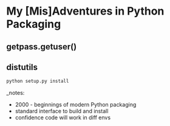 


# My [Mis]Adventures in Python Packaging



## getpass.getuser()



## distutils
```bash
python setup.py install
```
_notes:
* 2000 - beginnings of modern Python packaging
* standard interface to build and install
* confidence code will work in diff envs
<!--stackedit_data:
eyJoaXN0b3J5IjpbOTczODk2NzA3LC0yMTE5MTE5NjU0XX0=
-->